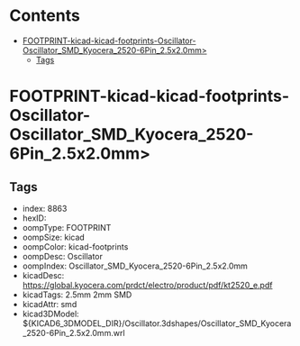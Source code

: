 



Contents
========

* [FOOTPRINT-kicad-kicad-footprints-Oscillator-Oscillator_SMD_Kyocera_2520-6Pin_2.5x2.0mm>](#footprint-kicad-kicad-footprints-oscillator-oscillator_smd_kyocera_2520-6pin_25x20mm)
	* [Tags](#tags)

# FOOTPRINT-kicad-kicad-footprints-Oscillator-Oscillator_SMD_Kyocera_2520-6Pin_2.5x2.0mm>

## Tags

- index: 8863
- hexID: 
- oompType: FOOTPRINT
- oompSize: kicad
- oompColor: kicad-footprints
- oompDesc: Oscillator
- oompIndex: Oscillator_SMD_Kyocera_2520-6Pin_2.5x2.0mm
- kicadDesc: https://global.kyocera.com/prdct/electro/product/pdf/kt2520_e.pdf
- kicadTags: 2.5mm 2mm SMD
- kicadAttr: smd
- kicad3DModel: ${KICAD6_3DMODEL_DIR}/Oscillator.3dshapes/Oscillator_SMD_Kyocera_2520-6Pin_2.5x2.0mm.wrl
